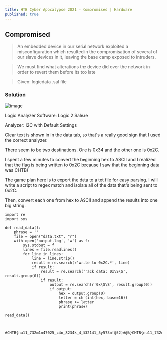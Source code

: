 ```yaml
---
title: HTB Cyber Apocalypse 2021 - Compromised | Hardware
published: true
---
```


## [](#header-2)Compromised

> An embedded device in our serial network exploited a misconfiguration which resulted in the compromisation of several of our slave devices in it, leaving the base camp exposed to intruders. 

> We must find what alterations the device did over the network in order to revert them before its too late

> Given: logicdata .sal file 

### [](#header-3)Solution

![image](https://user-images.githubusercontent.com/81070073/115851085-6d309d80-a3db-11eb-8508-d6c83e3315e0.png)

Logic Analyzer Software: Logic 2 Saleae

Analyzer: I2C with Default Settings

Clear text is shown in in the data tab, so that's a really good sign that I used the correct analyzer.

There seem to be two destinations. One is 0x34 and the other one is 0x2C. 

I spent a few minutes to convert the beginning hex to ASCII and I realized that the flag is being written to 0x2C because I saw that the beginning data was CHTB{

The game plan here is to export the data to a txt file for easy parsing. I will write a script to regex match and isolate all of the data that's being sent to 0x2C.

Then, convert each one from hex to ASCII and append the results into one big string.

```
import re
import sys

def read_data():
    phrase = ''
    file = open("data.txt", "r")
    with open('output.log', 'w') as f:
        sys.stdout = f
        lines = file.readlines()
        for line in lines:
            line = line.strip()
            result = re.search(r'write to 0x2C.*', line)
            if result:
                result = re.search(r'ack data: 0x\S\S', result.group(0))
                if result:
                    output = re.search(r'0x\S\S', result.group(0))
                    if output:
                        hex = output.group(0)
                        letter = chr(int(hex, base=16))
                        phrase += letter
                        print(phrase)

read_data()



#CHTB{nu11_732m1n47025_c4n_8234k_4_532141_5y573m!@52)#@%}CHTB{nu11_732m1n47025_c4n_8234k_4_532141_5y573m!@52)#@%}
```
